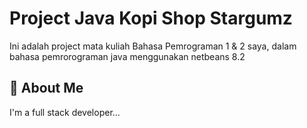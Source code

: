 # Project Java Kopi Shop Stargumz

Ini adalah project mata kuliah Bahasa Pemrograman 1 & 2 saya, dalam bahasa pemrorograman java menggunakan netbeans 8.2
## 🚀 About Me
I'm a full stack developer...

